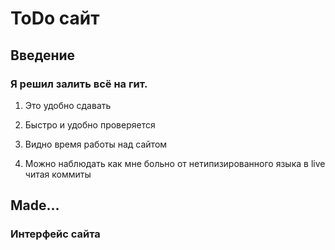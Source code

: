 # ToDo сайт

## Введение

### Я решил залить всё на гит.

1. Это удобно сдавать

2. Быстро и удобно проверяется

3. Видно время работы над сайтом

4. Можно наблюдать как мне больно от нетипизированного языка в live читая коммиты

## Made...

### Интерфейс сайта

